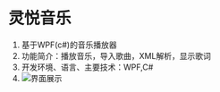 # 灵悦音乐
1. 基于WPF(c#)的音乐播放器
2. 功能简介：播放音乐，导入歌曲，XML解析，显示歌词
3. 开发环境、语言、主要技术：WPF,C#
4. ![界面展示](/images/2017/02/MP.png)
